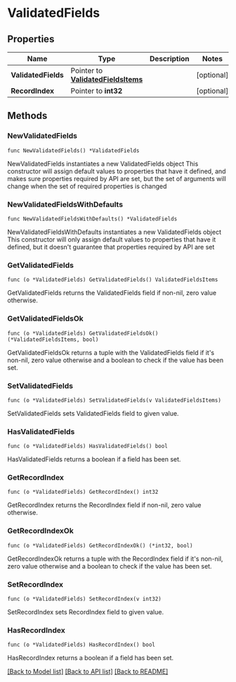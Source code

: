 # ValidatedFields

## Properties

Name | Type | Description | Notes
------------ | ------------- | ------------- | -------------
**ValidatedFields** | Pointer to [**ValidatedFieldsItems**](ValidatedFieldsItems.md) |  | [optional] 
**RecordIndex** | Pointer to **int32** |  | [optional] 

## Methods

### NewValidatedFields

`func NewValidatedFields() *ValidatedFields`

NewValidatedFields instantiates a new ValidatedFields object
This constructor will assign default values to properties that have it defined,
and makes sure properties required by API are set, but the set of arguments
will change when the set of required properties is changed

### NewValidatedFieldsWithDefaults

`func NewValidatedFieldsWithDefaults() *ValidatedFields`

NewValidatedFieldsWithDefaults instantiates a new ValidatedFields object
This constructor will only assign default values to properties that have it defined,
but it doesn't guarantee that properties required by API are set

### GetValidatedFields

`func (o *ValidatedFields) GetValidatedFields() ValidatedFieldsItems`

GetValidatedFields returns the ValidatedFields field if non-nil, zero value otherwise.

### GetValidatedFieldsOk

`func (o *ValidatedFields) GetValidatedFieldsOk() (*ValidatedFieldsItems, bool)`

GetValidatedFieldsOk returns a tuple with the ValidatedFields field if it's non-nil, zero value otherwise
and a boolean to check if the value has been set.

### SetValidatedFields

`func (o *ValidatedFields) SetValidatedFields(v ValidatedFieldsItems)`

SetValidatedFields sets ValidatedFields field to given value.

### HasValidatedFields

`func (o *ValidatedFields) HasValidatedFields() bool`

HasValidatedFields returns a boolean if a field has been set.

### GetRecordIndex

`func (o *ValidatedFields) GetRecordIndex() int32`

GetRecordIndex returns the RecordIndex field if non-nil, zero value otherwise.

### GetRecordIndexOk

`func (o *ValidatedFields) GetRecordIndexOk() (*int32, bool)`

GetRecordIndexOk returns a tuple with the RecordIndex field if it's non-nil, zero value otherwise
and a boolean to check if the value has been set.

### SetRecordIndex

`func (o *ValidatedFields) SetRecordIndex(v int32)`

SetRecordIndex sets RecordIndex field to given value.

### HasRecordIndex

`func (o *ValidatedFields) HasRecordIndex() bool`

HasRecordIndex returns a boolean if a field has been set.


[[Back to Model list]](../README.md#documentation-for-models) [[Back to API list]](../README.md#documentation-for-api-endpoints) [[Back to README]](../README.md)


